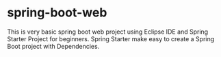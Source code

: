 # spring-boot-web
This is very basic spring boot web project using Eclipse IDE and Spring Starter Project for beginners. Spring Starter make easy to create a Spring Boot project with Dependencies.

